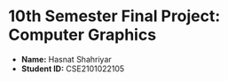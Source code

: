 # 10th Semester Final Project: Computer Graphics

- **Name:** Hasnat Shahriyar
- **Student ID:** CSE2101022105
